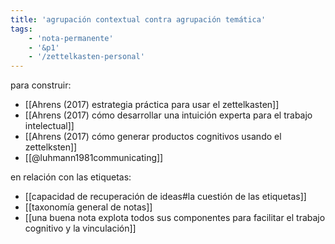 ```yaml
---
title: 'agrupación contextual contra agrupación temática'
tags:
    - 'nota-permanente'
    - '&p1'
    - '/zettelkasten-personal'
---
```


para construir:

- [[Ahrens (2017) estrategia práctica para usar el zettelkasten]]
- [[Ahrens (2017) cómo desarrollar una intuición experta para el trabajo intelectual]]
- [[Ahrens (2017) cómo generar productos cognitivos usando el zettelksten]]
- [[@luhmann1981communicating]]

en relación con las etiquetas:

- [[capacidad de recuperación de ideas#la cuestión de las etiquetas]]
- [[taxonomía general de notas]]
- [[una buena nota explota todos sus componentes para facilitar el trabajo cognitivo y la vinculación]]